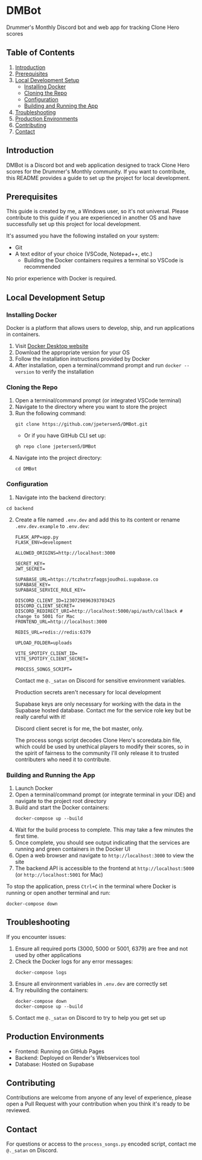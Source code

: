 # DMBot

Drummer's Monthly Discord bot and web app for tracking Clone Hero scores

## Table of Contents
1. [Introduction](#introduction)
2. [Prerequisites](#prerequisites)
3. [Local Development Setup](#local-development-setup)
   - [Installing Docker](#installing-docker)
   - [Cloning the Repo](#cloning-the-repo)
   - [Configuration](#configuration)
   - [Building and Running the App](#building-and-running-the-app)
4. [Troubleshooting](#troubleshooting)
5. [Production Environments](#production-environments)
6. [Contributing](#contributing)
7. [Contact](#contact)

## Introduction

DMBot is a Discord bot and web application designed to track Clone Hero scores for the Drummer's Monthly community. If you want to contribute, this README provides a guide to set up the project for local development.

## Prerequisites

This guide is created by me, a Windows user, so it's not universal. Please contribute to this guide if you are experienced in another OS and have successfully set up this project for local development.

It's assumed you have the following installed on your system:
- Git
- A text editor of your choice (VSCode, Notepad++, etc.)
  - Building the Docker containers requires a terminal so VSCode is recommended

No prior experience with Docker is required.

## Local Development Setup

### Installing Docker

Docker is a platform that allows users to develop, ship, and run applications in containers.

1. Visit [Docker Desktop website](https://www.docker.com/products/docker-desktop)
2. Download the appropriate version for your OS
3. Follow the installation instructions provided by Docker
4. After installation, open a terminal/command prompt and run `docker --version` to verify the installation

### Cloning the Repo

1. Open a terminal/command prompt (or integrated VSCode terminal)
2. Navigate to the directory where you want to store the project
3. Run the following command:
   ```
   git clone https://github.com/jpetersen5/DMBot.git
   ```
   - Or if you have GitHub CLI set up:
   ```
   gh repo clone jpetersen5/DMBot
   ```
4. Navigate into the project directory:
   ```
   cd DMBot
   ```

### Configuration

1. Navigate into the backend directory:
  ```
  cd backend
  ```

2. Create a file named `.env.dev` and add this to its content or rename `.env.dev.example` to `.env.dev`:

   ```
   FLASK_APP=app.py
   FLASK_ENV=development

   ALLOWED_ORIGINS=http://localhost:3000

   SECRET_KEY=
   JWT_SECRET=

   SUPABASE_URL=https://tczhxtrzfaqgsjoudhoi.supabase.co
   SUPABASE_KEY=
   SUPABASE_SERVICE_ROLE_KEY=

   DISCORD_CLIENT_ID=1230729896393703425
   DISCORD_CLIENT_SECRET=
   DISCORD_REDIRECT_URI=http://localhost:5000/api/auth/callback # change to 5001 for Mac
   FRONTEND_URL=http://localhost:3000

   REDIS_URL=redis://redis:6379

   UPLOAD_FOLDER=uploads
   
   VITE_SPOTIFY_CLIENT_ID=
   VITE_SPOTIFY_CLIENT_SECRET=

   PROCESS_SONGS_SCRIPT=
   ```

   Contact me `@._satan` on Discord for sensitive environment variables.

   Production secrets aren't necessary for local development

   Supabase keys are only necessary for working with the data in the Supabase hosted database. Contact me for the service role key but be really careful with it!

   Discord client secret is for me, the bot master, only.

   The process songs script decodes Clone Hero's scoredata.bin file, which could be used by unethical players to modify their scores, so in the spirit of fairness to the community I'll only release it to trusted contributers who need it to contribute.

### Building and Running the App

1. Launch Docker
2. Open a terminal/command prompt (or integrate terminal in your IDE) and navigate to the project root directory
3. Build and start the Docker containers:
   ```
   docker-compose up --build
   ```
4. Wait for the build process to complete. This may take a few minutes the first time.
5. Once complete, you should see output indicating that the services are running and green containers in the Docker UI
6. Open a web browser and navigate to `http://localhost:3000` to view the site
7. The backend API is accessible to the frontend at `http://localhost:5000` (or `http://localhost:5001` for Mac)

To stop the application, press `Ctrl+C` in the terminal where Docker is running or open another terminal and run:
```
docker-compose down
```

## Troubleshooting

If you encounter issues:
1. Ensure all required ports (3000, 5000 or 5001, 6379) are free and not used by other applications
2. Check the Docker logs for any error messages:
   ```
   docker-compose logs
   ```
3. Ensure all environment variables in `.env.dev` are correctly set
4. Try rebuilding the containers:
   ```
   docker-compose down
   docker-compose up --build
   ```
5. Contact me `@._satan` on Discord to try to help you get set up

## Production Environments

- Frontend: Running on GitHub Pages
- Backend: Deployed on Render's Webservices tool
- Database: Hosted on Supabase

## Contributing

Contributions are welcome from anyone of any level of experience, please open a Pull Request with your contribution when you think it's ready to be reviewed.

## Contact

For questions or access to the `process_songs.py` encoded script, contact me `@._satan` on Discord.
